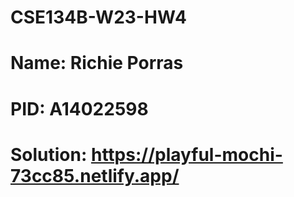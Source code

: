 # CSE134B-W23-HW4

# Name: Richie Porras

# PID: A14022598

# Solution: https://playful-mochi-73cc85.netlify.app/